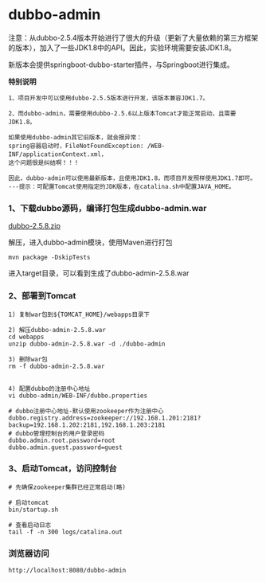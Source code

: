 # dubbo-admin 


注意：从dubbo-2.5.4版本开始进行了很大的升级（更新了大量依赖的第三方框架的版本），加入了一些JDK1.8中的API。因此，实验环境需要安装JDK1.8。

新版本会提供springboot-dubbo-starter插件，与Springboot进行集成。

**特别说明**

	1、项目开发中可以使用dubbo-2.5.5版本进行开发，该版本兼容JDK1.7。
	
	2、而dubbo-admin，需要使用dubbo-2.5.6以上版本Tomcat才能正常启动，且需要JDK1.8。
	
	如果使用dubbo-admin其它旧版本，就会报异常：
	spring容器启动时，FileNotFoundException: /WEB-INF/applicationContext.xml，
	这个问题很是纠结啊！！！

	因此，dubbo-admin可以使用最新版本，且使用JDK1.8，而项目开发照样使用JDK1.7即可。
	---提示：可配置Tomcat使用指定的JDK版本，在catalina.sh中配置JAVA_HOME。
	


### 1、下载dubbo源码，编译打包生成dubbo-admin.war
[dubbo-2.5.8.zip](https://github.com/alibaba/dubbo/archive/dubbo-2.5.8.zip)

解压，进入dubbo-admin模块，使用Maven进行打包

	mvn package -DskipTests

进入target目录，可以看到生成了dubbo-admin-2.5.8.war

### 2、部署到Tomcat
	1) 复制war包到${TOMCAT_HOME}/webapps目录下
	
	2) 解压dubbo-admin-2.5.8.war
	cd webapps
	unzip dubbo-admin-2.5.8.war -d ./dubbo-admin

	3) 删除war包
	rm -f dubbo-admin-2.5.8.war
	

	4) 配置dubbo的注册中心地址
	vi dubbo-admin/WEB-INF/dubbo.properties
	
	# dubbo注册中心地址-默认使用zookeeper作为注册中心
	dubbo.registry.address=zookeeper://192.168.1.201:2181?backup=192.168.1.202:2181,192.168.1.203:2181
	# dubbo管理控制台的用户登录密码
	dubbo.admin.root.password=root
	dubbo.admin.guest.password=guest

### 3、启动Tomcat，访问控制台
	# 先确保zookeeper集群已经正常启动(略)

	# 启动tomcat
	bin/startup.sh
	
	# 查看启动日志
	tail -f -n 300 logs/catalina.out

### 浏览器访问
	http://localhost:8080/dubbo-admin


	
	
	


